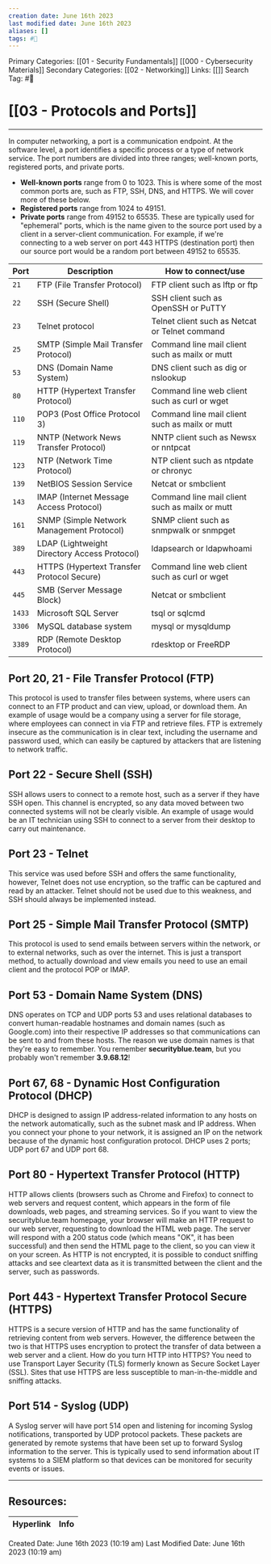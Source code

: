 ```yaml
---
creation date: June 16th 2023
last modified date: June 16th 2023
aliases: []
tags: #📖
---
```


Primary Categories: [[01 - Security Fundamentals]] [[000 - Cybersecurity Materials]]
Secondary Categories: [[02 - Networking]] 
Links: [[]] 
Search Tag: #📖  

# [[03 - Protocols and Ports]]  
---

In computer networking, a port is a communication endpoint. At the software level, a port identifies a specific process or a type of network service. The port numbers are divided into three ranges; well-known ports, registered ports, and private ports.

- **Well-known ports** range from 0 to 1023. This is where some of the most common ports are, such as FTP, SSH, DNS, and HTTPS. We will cover more of these below.
- **Registered ports** range from 1024 to 49151.
- **Private ports** range from 49152 to 65535. These are typically used for "ephemeral" ports, which is the name given to the source port used by a client in a server-client communication. For example, if we're connecting to a web server on port 443 HTTPS (destination port) then our source port would be a random port between 49152 to 65535.

| Port | Description | How to connect/use |
| --- | --- | --- |
| `21` | FTP (File Transfer Protocol) | FTP client such as lftp or ftp |
| `22` | SSH (Secure Shell) | SSH client such as OpenSSH or PuTTY |
| `23` | Telnet protocol | Telnet client such as Netcat or Telnet command |
| `25` | SMTP (Simple Mail Transfer Protocol) | Command line mail client such as mailx or mutt |
| `53` | DNS (Domain Name System) | DNS client such as dig or nslookup |
| `80` | HTTP (Hypertext Transfer Protocol) | Command line web client such as curl or wget |
| `110` | POP3 (Post Office Protocol 3) | Command line mail client such as mailx or mutt |
| `119` | NNTP (Network News Transfer Protocol) | NNTP client such as Newsx or nntpcat |
| `123` | NTP (Network Time Protocol) | NTP client such as ntpdate or chronyc |
| `139` | NetBIOS Session Service | Netcat or smbclient |
| `143` | IMAP (Internet Message Access Protocol) | Command line mail client such as mailx or mutt |
| `161` | SNMP (Simple Network Management Protocol) | SNMP client such as snmpwalk or snmpget |
| `389` | LDAP (Lightweight Directory Access Protocol) | ldapsearch or ldapwhoami |
| `443` | HTTPS (Hypertext Transfer Protocol Secure) | Command line web client such as curl or wget |
| `445` | SMB (Server Message Block) | Netcat or smbclient |
| `1433` | Microsoft SQL Server | tsql or sqlcmd |
| `3306` | MySQL database system | mysql or mysqldump |
| `3389` | RDP (Remote Desktop Protocol) | rdesktop or FreeRDP |

## **Port 20, 21 - File Transfer Protocol (FTP)**

This protocol is used to transfer files between systems, where users can connect to an FTP product and can view, upload, or download them. An example of usage would be a company using a server for file storage, where employees can connect in via FTP and retrieve files. FTP is extremely insecure as the communication is in clear text, including the username and password used, which can easily be captured by attackers that are listening to network traffic.

## **Port 22 - Secure Shell (SSH)**

SSH allows users to connect to a remote host, such as a server if they have SSH open. This channel is encrypted, so any data moved between two connected systems will not be clearly visible. An example of usage would be an IT technician using SSH to connect to a server from their desktop to carry out maintenance.

## **Port 23 - Telnet**

This service was used before SSH and offers the same functionality, however, Telnet does not use encryption, so the traffic can be captured and read by an attacker. Telnet should not be used due to this weakness, and SSH should always be implemented instead.

## **Port 25 - Simple Mail Transfer Protocol (SMTP)**

This protocol is used to send emails between servers within the network, or to external networks, such as over the internet. This is just a transport method, to actually download and view emails you need to use an email client and the protocol POP or IMAP.

## **Port 53 - Domain Name System (DNS)**

DNS operates on TCP and UDP ports 53 and uses relational databases to convert human-readable hostnames and domain names (such as Google.com) into their respective IP addresses so that communications can be sent to and from these hosts. The reason we use domain names is that they're easy to remember. You remember **securityblue.team**, but you probably won't remember **3.9.68.12**!

## **Port 67, 68 - Dynamic Host Configuration Protocol (DHCP)**

DHCP is designed to assign IP address-related information to any hosts on the network automatically, such as the subnet mask and IP address. When you connect your phone to your network, it is assigned an IP on the network because of the dynamic host configuration protocol. DHCP uses 2 ports; UDP port 67 and UDP port 68.

## **Port 80 - Hypertext Transfer Protocol (HTTP)**

HTTP allows clients (browsers such as Chrome and Firefox) to connect to web servers and request content, which appears in the form of file downloads, web pages, and streaming services. So if you want to view the securityblue.team homepage, your browser will make an HTTP request to our web server, requesting to download the HTML web page. The server will respond with a 200 status code (which means "OK", it has been successful) and then send the HTML page to the client, so you can view it on your screen. As HTTP is not encrypted, it is possible to conduct sniffing attacks and see cleartext data as it is transmitted between the client and the server, such as passwords.

## **Port 443 - Hypertext Transfer Protocol Secure (HTTPS)**

HTTPS is a secure version of HTTP and has the same functionality of retrieving content from web servers. However, the difference between the two is that HTTPS uses encryption to protect the transfer of data between a web server and a client. How do you turn HTTP into HTTPS? You need to use Transport Layer Security (TLS) formerly known as Secure Socket Layer (SSL). Sites that use HTTPS are less susceptible to man-in-the-middle and sniffing attacks.

## **Port 514 - Syslog (UDP)**

A Syslog server will have port 514 open and listening for incoming Syslog notifications, transported by UDP protocol packets. These packets are generated by remote systems that have been set up to forward Syslog information to the server. This is typically used to send information about IT systems to a SIEM platform so that devices can be monitored for security events or issues.





___

## Resources:

| Hyperlink | Info |
| --------- | ---- |


Created Date: June 16th 2023 (10:19 am) 
Last Modified Date: June 16th 2023 (10:19 am)

